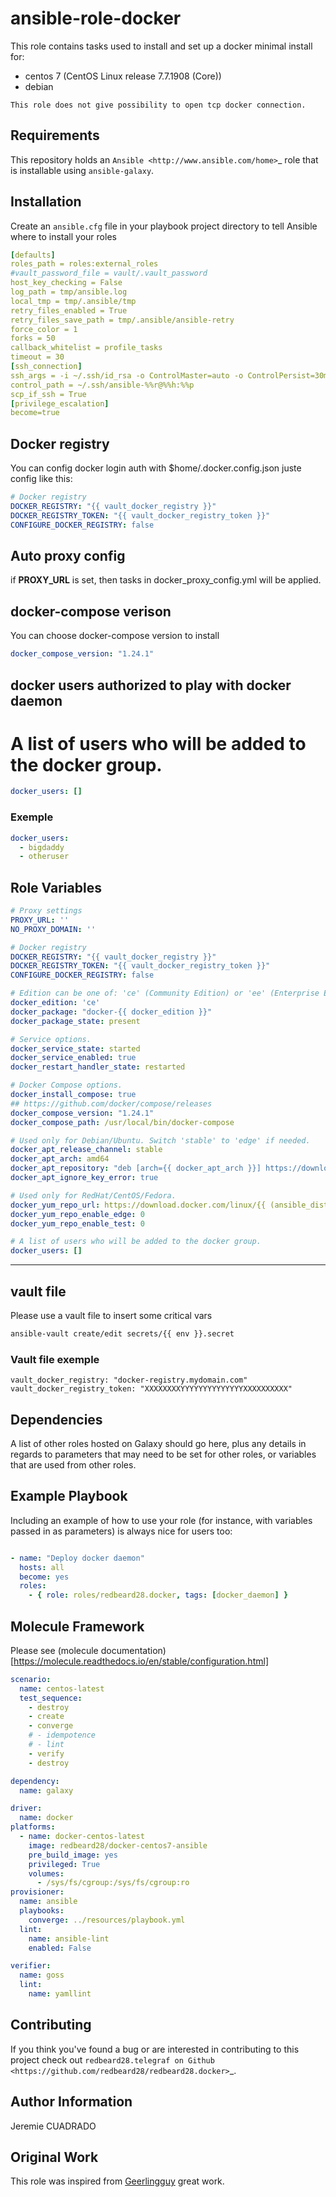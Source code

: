 ansible-role-docker
=========

This role contains
tasks used to install and set up a docker minimal install for:

   - centos 7 (CentOS Linux release 7.7.1908 (Core))
   - debian



    This role does not give possibility to open tcp docker connection.


Requirements
------------

This repository holds an `Ansible <http://www.ansible.com/home>`_ role
that is installable using ``ansible-galaxy``.  


Installation
------------

Create an ``ansible.cfg`` file in your playbook project directory to tell
Ansible where to install your roles 

````yaml
[defaults]
roles_path = roles:external_roles
#vault_password_file = vault/.vault_password
host_key_checking = False
log_path = tmp/ansible.log
local_tmp = tmp/.ansible/tmp
retry_files_enabled = True
retry_files_save_path = tmp/.ansible/ansible-retry
force_color = 1
forks = 50
callback_whitelist = profile_tasks
timeout = 30
[ssh_connection]
ssh_args = -i ~/.ssh/id_rsa -o ControlMaster=auto -o ControlPersist=30m
control_path = ~/.ssh/ansible-%%r@%%h:%%p
scp_if_ssh = True
[privilege_escalation]
become=true
````


## Docker registry
You can config docker login auth with $home/.docker.config.json
juste config like this:
```yaml
# Docker registry
DOCKER_REGISTRY: "{{ vault_docker_registry }}"
DOCKER_REGISTRY_TOKEN: "{{ vault_docker_registry_token }}"
CONFIGURE_DOCKER_REGISTRY: false
```

## Auto proxy config

if **PROXY_URL** is set, then tasks in docker_proxy_config.yml will be applied.

## docker-compose verison

You can choose docker-compose version to install
```yaml
docker_compose_version: "1.24.1"
```

## docker users authorized to play with docker daemon
# A list of users who will be added to the docker group.
```yaml
docker_users: []
```

### Exemple
```yaml
docker_users: 
  - bigdaddy
  - otheruser
```


Role Variables
--------------
```yaml
# Proxy settings
PROXY_URL: ''
NO_PROXY_DOMAIN: ''

# Docker registry
DOCKER_REGISTRY: "{{ vault_docker_registry }}"
DOCKER_REGISTRY_TOKEN: "{{ vault_docker_registry_token }}"
CONFIGURE_DOCKER_REGISTRY: false

# Edition can be one of: 'ce' (Community Edition) or 'ee' (Enterprise Edition).
docker_edition: 'ce'
docker_package: "docker-{{ docker_edition }}"
docker_package_state: present

# Service options.
docker_service_state: started
docker_service_enabled: true
docker_restart_handler_state: restarted

# Docker Compose options.
docker_install_compose: true
## https://github.com/docker/compose/releases
docker_compose_version: "1.24.1"
docker_compose_path: /usr/local/bin/docker-compose

# Used only for Debian/Ubuntu. Switch 'stable' to 'edge' if needed.
docker_apt_release_channel: stable
docker_apt_arch: amd64
docker_apt_repository: "deb [arch={{ docker_apt_arch }}] https://download.docker.com/linux/{{ ansible_distribution|lower }} {{ ansible_distribution_release }} {{ docker_apt_release_channel }}"
docker_apt_ignore_key_error: true

# Used only for RedHat/CentOS/Fedora.
docker_yum_repo_url: https://download.docker.com/linux/{{ (ansible_distribution == "Fedora") | ternary("fedora","centos") }}/docker-{{ docker_edition }}.repo
docker_yum_repo_enable_edge: 0
docker_yum_repo_enable_test: 0

# A list of users who will be added to the docker group.
docker_users: []
````

----

## vault file
Please use a vault file to insert some critical vars

```bash
ansible-vault create/edit secrets/{{ env }}.secret
```

### Vault file exemple
```ignorelang
vault_docker_registry: "docker-registry.mydomain.com"
vault_docker_registry_token: "XXXXXXXXYYYYYYYYYYYYYYXXXXXXXXXX"

```


Dependencies
------------

A list of other roles hosted on Galaxy should go here, plus any details in regards to parameters that may need to be set for other roles, or variables that are used from other roles.

Example Playbook
----------------

Including an example of how to use your role (for instance, with variables passed in as parameters) is always nice for users too:

````yaml

- name: "Deploy docker daemon"
  hosts: all
  become: yes
  roles:
    - { role: roles/redbeard28.docker, tags: [docker_daemon] }
````
 
Molecule Framework
-------------
Please see (molecule documentation)[https://molecule.readthedocs.io/en/stable/configuration.html]

```yaml
scenario:
  name: centos-latest
  test_sequence:
    - destroy
    - create
    - converge
    # - idempotence
    # - lint
    - verify
    - destroy

dependency:
  name: galaxy

driver:
  name: docker
platforms:
  - name: docker-centos-latest
    image: redbeard28/docker-centos7-ansible
    pre_build_image: yes
    privileged: True
    volumes:
      - /sys/fs/cgroup:/sys/fs/cgroup:ro
provisioner:
  name: ansible
  playbooks:
    converge: ../resources/playbook.yml
  lint:
    name: ansible-lint
    enabled: False

verifier:
  name: goss
  lint:
    name: yamllint

```

## Contributing

If you think you've found a bug or are interested in contributing to
this project check out `redbeard28.telegraf on Github
<https://github.com/redbeard28/redbeard28.docker>`_.



## Author Information

Jeremie CUADRADO <redbeard28>

## Original Work
This role was inspired from [Geerlingguy](https://github.com/geerlingguy/ansible-role-docker.git) great work.